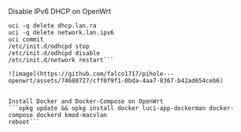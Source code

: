 Disable IPv6 DHCP on OpenWrt
```uci -q delete dhcp.lan.dhcpv6
uci -q delete dhcp.lan.ra
uci -q delete network.lan.ipv6
uci commit
/etc/init.d/odhcpd stop
/etc/init.d/odhcpd disable
/etc/init.d/network restart```

![image](https://github.com/falco1717/pihole---openwrt/assets/74680727/cff0f9f1-0bda-4aa7-8367-b42ad654ceb6)


Install Docker and Docker-Compose on OpenWrt
```opkg update && opkg install docker luci-app-dockerman docker-compose dockerd kmod-macvlan
reboot```
